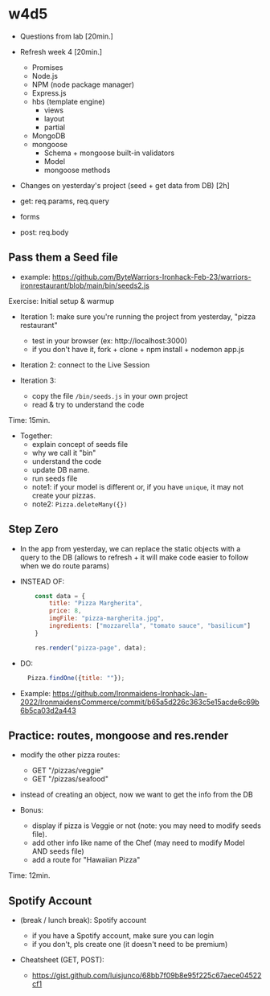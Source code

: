 
# w4d5

<!--

NOTES:
- too much workload today (students overwhelmed at the end of the day). 
- see if that can be improved.
- skip lab review & start fast.



Methodology:
- continue working on IronRestaurant
- example: https://github.com/RemoteRaccoons-Ironhack-Nov-22/ironrestaurant-pizzaForEach/



@todo:
- create a discovery-lab ???
- give an overview of the functionality we'll have at the end of the day
- explain main concepts (route params etc -- with examples coding )
- students fork + clone
- implement changes with hints
- problem: many important concepts (e.g. forms, body etc)
  - for those topics, I could record short videos (so that it's all self-guided).



Friday: try to finish earlier.

-->


- Questions from lab [20min.]

- Refresh week 4 [20min.]
  - Promises
  - Node.js
  - NPM (node package manager)
  - Express.js
  - hbs (template engine)
    - views
    - layout
    - partial
  - MongoDB
  - mongoose
    - Schema + mongoose built-in validators
    - Model
    - mongoose methods


- Changes on yesterday's project (seed + get data from DB) [2h]

- get: req.params, req.query

- forms

- post: req.body





## Pass them a Seed file

- example: https://github.com/ByteWarriors-Ironhack-Feb-23/warriors-ironrestaurant/blob/main/bin/seeds2.js

    <!-- IMPORTANT: change DB name -->
    <!-- IMPORTANT: seeds.js not valid, seeds2.js is the correct one -->

    <!-- @LT: 
         - update seeds file so that ingredients is an array of objects
         - (so that the view from yesterday keeps working)     
    -->


Exercise: Initial setup & warmup

- Iteration 1: make sure you're running the project from yesterday, "pizza restaurant"
  - test in your browser (ex: http://localhost:3000)
  - if you don't have it, fork + clone + npm install + nodemon app.js

- Iteration 2: connect to the Live Session

  <!-- @LT: share link with Live session -->

- Iteration 3: 
  - copy the file `/bin/seeds.js` in your own project
  - read & try to understand the code

  <!-- 
    @LT: 
    - remember to share/save seeds file 
    - some students can not get it from live session (share on Slack or commit)
    - NOTE: sending the file on slack seems to give problems (try sharing as code snippet)
  -->

Time: 15min.




- Together:
  - explain concept of seeds file
  - why we call it "bin"
  - understand the code
  - update DB name.
  - run seeds file
  - note1: if your model is different or, if you have `unique`, it may not create your pizzas.
  - note2: `Pizza.deleteMany({})`




## Step Zero

- In the app from yesterday, we can replace the static objects with a query to the DB (allows to refresh + it will make code easier to follow when we do route params)

- INSTEAD OF:

  ```js
      const data = {
          title: "Pizza Margherita",
          price: 8,
          imgFile: "pizza-margherita.jpg",
          ingredients: ["mozzarella", "tomato sauce", "basilicum"]
      }

      res.render("pizza-page", data);
  ```

- DO:
  ```js
    Pizza.findOne({title: ""});
  ```
  
  <!-- @LT: remember to connect to the DB (otherwise you get timeout) -->

- Example: https://github.com/Ironmaidens-Ironhack-Jan-2022/IronmaidensCommerce/commit/b65a5d226c363c5e15acde6c69b6b5ca03d2a443




## Practice: routes, mongoose and res.render

- modify the other pizza routes:
    - GET "/pizzas/veggie"
    - GET "/pizzas/seafood"
- instead of creating an object, now we want to get the info from the DB

- Bonus: 
  - display if pizza is Veggie or not (note: you may need to modify seeds file).
  - add other info like name of the Chef (may need to modify Model AND seeds file)
  - add a route for "Hawaiian Pizza"

Time: 12min.



## Spotify Account


- (break / lunch break): Spotify account
  - if you have a Spotify account, make sure you can login
  - if you don't, pls create one (it doesn't need to be premium)



- Cheatsheet (GET, POST):
  - https://gist.github.com/luisjunco/68bb7f09b8e95f225c67aece04522cf1